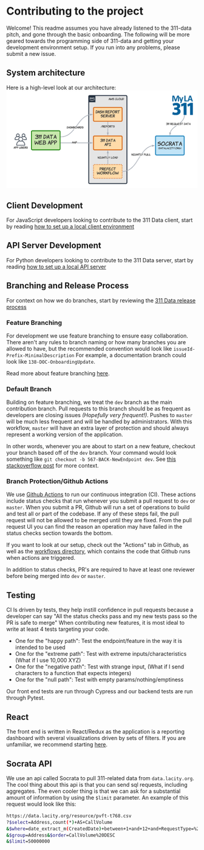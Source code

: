 # Contributing to the project

Welcome! This readme assumes you have already listened to the 311-data pitch, and gone through the basic onboarding. The following will be more geared towards the programming side of 311-data and getting your development environment setup. If you run into any problems, please submit a new issue.

## System architecture

Here is a high-level look at our architecture:
![System diagram](images/data-arch.png)

## Client Development

For JavaScript developers looking to contribute to the 311 Data client, start by reading [how to set up a local client environment](../client/README.md)

## API Server Development

For Python developers looking to contribute to the 311 Data server, start by reading [how to set up a local API server](./server_setup.md)

## Branching and Release Process

For context on how we do branches, start by reviewing the [311 Data release process](./upgrades.md)

### Feature Branching

For development we use feature branching to ensure easy collaboration. There aren't any rules to branch naming or how many branches you are allowed to have, but the recommended convention would look like `issueId-Prefix-MinimalDescription`
For example, a documentation branch could look like `138-DOC-OnboardingUpdate`.

Read more about feature branching [here](https://www.atlassian.com/git/tutorials/comparing-workflows/feature-branch-workflow).

### Default Branch

Building on feature branching, we treat the `dev` branch as the main contribution branch. Pull requests to this branch should be as frequent as developers are closing issues *(Hopefully very frequent!)*. Pushes to `master` will be much less frequent and will be handled by administrators. With this workflow, `master` will have an extra layer of protection and should always represent a working version of the application.

In other words, whenever you are about to start on a new feature, checkout your branch based off of the `dev` branch. Your command would look something like `git checkout -b 567-BACK-NewEndpoint dev`. See [this stackoverflow post](https://stackoverflow.com/questions/4470523/create-a-branch-in-git-from-another-branch) for more context.

### Branch Protection/Github Actions

We use [Github Actions](https://github.com/features/actions) to run our continuous integration (CI). These actions include status checks that run whenever you submit a pull request to `dev` or `master`. When you submit a PR, Github will run a set of operations to build and test all or part of the codebase. If any of these steps fail, the pull request will not be allowed to be merged until they are fixed. From the pull request UI you can find the reason an operation may have failed in the status checks section towards the bottom.

If you want to look at our setup, check out the "Actions" tab in Github, as well as the [workflows directory](https://github.com/hackforla/311-data/tree/master/.github/workflows), which contains the code that Github runs when actions are triggered.

In addition to status checks, PR's are required to have at least one reviewer before being merged into `dev` or `master`.

## Testing

CI Is driven by tests, they help instill confidence in pull requests because a developer can say "All the status checks pass and my new tests pass so the PR is safe to merge" When contributing new features, it is most ideal to write at least 4 tests targeting your code.

- One for the "happy path": Test the endpoint/feature in the way it is intended to be used
- One for the "extreme path": Test with extreme inputs/characteristics (What if I use 10,000 XYZ)
- One for the "negative path": Test with strange input, (What if I send characters to a function that expects integers)
- One for the "null path": Test with empty params/nothing/emptiness

Our front end tests are run through Cypress and our backend tests are run through Pytest.

## React

The front end is written in React/Redux as the application is a reporting dashboard with several visualizations driven by sets of filters. If you are unfamiliar, we recommend starting [here](https://hackernoon.com/getting-started-with-react-redux-1baae4dcb99b).

## Socrata API

We use an api called Socrata to pull 311-related data from `data.lacity.org`. The cool thing about this api is that you can send sql requests, including aggregates. The even cooler thing is that we can ask for a substantial amount of information by using the `$limit` parameter.
An example of this request would look like this:

```bash
https://data.lacity.org/resource/pvft-t768.csv
?$select=Address,count(*)+AS+CallVolume
&$where=date_extract_m(CreatedDate)+between+1+and+12+and+RequestType=%27Bulky%20Items%27+and+NCName=%27ARLETA%20NC%27
&$group=Address&$order=CallVolume%20DESC
&$limit=50000000
```
